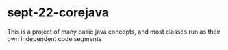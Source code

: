 # sept-22-corejava
This is a project of many basic java concepts, and most classes run as their own independent code segments
